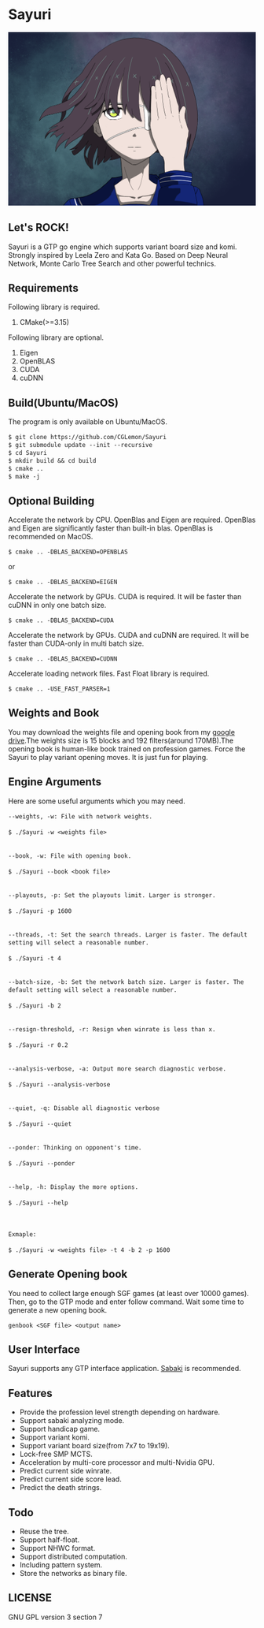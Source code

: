 # Sayuri

![picture](https://github.com/CGLemon/Sayuri/blob/master/img/sayuri-art.PNG)

## Let's ROCK!

Sayuri is a GTP go engine which supports variant board size and komi. Strongly inspired by Leela Zero and Kata Go. Based on Deep Neural Network, Monte Carlo Tree Search and other powerful technics.

## Requirements

Following library is required.

1. CMake(>=3.15)

Following library are optional.

1. Eigen
2. OpenBLAS
3. CUDA
4. cuDNN

## Build(Ubuntu/MacOS)

The program is only available on Ubuntu/MacOS.

    $ git clone https://github.com/CGLemon/Sayuri
    $ git submodule update --init --recursive
    $ cd Sayuri
    $ mkdir build && cd build
    $ cmake ..
    $ make -j

## Optional Building

Accelerate the network by CPU. OpenBlas and Eigen are required. OpenBlas and Eigen are significantly faster than built-in blas. OpenBlas is recommended on MacOS.

    $ cmake .. -DBLAS_BACKEND=OPENBLAS

or

    $ cmake .. -DBLAS_BACKEND=EIGEN

Accelerate the network by GPUs. CUDA is required. It will be faster than cuDNN in only one batch size.

    $ cmake .. -DBLAS_BACKEND=CUDA

Accelerate the network by GPUs. CUDA and cuDNN are required. It will be faster than CUDA-only in multi batch size.

    $ cmake .. -DBLAS_BACKEND=CUDNN


Accelerate loading network files. Fast Float library is required.

    $ cmake .. -USE_FAST_PARSER=1


## Weights and Book

You may download the weights file and opening book from my [google drive](https://drive.google.com/drive/folders/1SgPL3Eyhllr6BCDyi_7D8LnOUYxPAAxQ?usp=sharing).The weights size is 15 blocks and 192 filters(around 170MB).The opening book is human-like book trained on profession games. Force the Sayuri to play variant opening moves. It is just fun for playing.

## Engine Arguments

Here are some useful arguments which you may need.

    --weights, -w: File with network weights.
    
    $ ./Sayuri -w <weights file>
    
    
    --book, -w: File with opening book.
    
    $ ./Sayuri --book <book file>
    
    
    --playouts, -p: Set the playouts limit. Larger is stronger.
    
    $ ./Sayuri -p 1600
    
    
    --threads, -t: Set the search threads. Larger is faster. The default setting will select a reasonable number.
    
    $ ./Sayuri -t 4
    
    
    --batch-size, -b: Set the network batch size. Larger is faster. The default setting will select a reasonable number.
    
    $ ./Sayuri -b 2
    
    
    --resign-threshold, -r: Resign when winrate is less than x.
    
    $ ./Sayuri -r 0.2
    
    
    --analysis-verbose, -a: Output more search diagnostic verbose.
    
    $ ./Sayuri --analysis-verbose
    
    
    --quiet, -q: Disable all diagnostic verbose
    
    $ ./Sayuri --quiet
    
    
    --ponder: Thinking on opponent's time.
    
    $ ./Sayuri --ponder
    
    
    --help, -h: Display the more options.
    
    $ ./Sayuri --help
    
    
    
    Exmaple:
    
    $ ./Sayuri -w <weights file> -t 4 -b 2 -p 1600


## Generate Opening book

You need to collect large enough SGF games (at least over 10000 games). Then, go to the GTP mode and enter follow command. Wait some time to generate a new opening book.

    genbook <SGF file> <output name>

## User Interface

Sayuri supports any GTP interface application. [Sabaki](https://sabaki.yichuanshen.de/) is recommended.

## Features

* Provide the profession level strength depending on hardware.
* Support sabaki analyzing mode.
* Support handicap game.
* Support variant komi.
* Support variant board size(from 7x7 to 19x19).
* Lock-free SMP MCTS.
* Acceleration by multi-core processor and multi-Nvidia GPU.
* Predict current side winrate.
* Predict current side score lead.
* Predict the death strings.

## Todo

* Reuse the tree.
* Support half-float.
* Support NHWC format.
* Support distributed computation.
* Including pattern system.
* Store the networks as binary file.

## LICENSE

GNU GPL version 3 section 7
